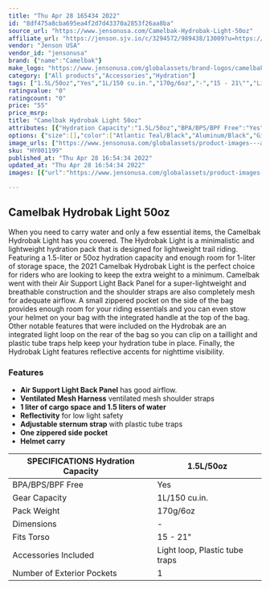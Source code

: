 ```yaml
---
title: "Thu Apr 28 165434 2022"
id: "8df475a8cba695ea4f2d7d43370a2853f26aa8ba"
source_url: "https://www.jensonusa.com/Camelbak-Hydrobak-Light-50oz"
affiliate_url: "https://jenson.sjv.io/c/3294572/989438/13009?u=https://www.jensonusa.com/Camelbak-Hydrobak-Light-50oz"
vendor: "Jenson USA"
vendor_id: "jensonusa"
brand: {"name":"Camelbak"}
make_logo: "https://www.jensonusa.com/globalassets/brand-logos/camelbak.png"
category: ["All products","Accessories","Hydration"]
tags: ["1.5L/50oz","Yes","1L/150 cu.in.","170g/6oz","-","15 - 21\"","Light loop, Plastic tube traps","1"]
ratingvalue: "0"
ratingcount: "0"
price: "55"
price_msrp: 
title: "Camelbak Hydrobak Light 50oz"
attributes: [{"Hydration Capacity":"1.5L/50oz","BPA/BPS/BPF Free":"Yes","Gear Capacity":"1L/150 cu.in.","Pack Weight":"170g/6oz","Dimensions":"-","Fits Torso":"15 - 21\"","Accessories Included":"Light loop, Plastic tube traps","Number of Exterior Pockets":"1"}]
options: {"size":[],"color":["Atlantic Teal/Black","Aluminum/Black","Gibralter Navy/Black","Fired Brick/Koi","Black/Silver","Blue Haze/Black","Golden/Black"],"availability":"Only 2 Left"}
image_urls: ["https://www.jensonusa.com/globalassets/product-images---all-assets/camelbak-2021/hy001199-atlantic-teal~black.jpg","https://www.jensonusa.com/globalassets/product-images---all-assets/camelbak-2021/hy001199_1-atlantic-teal~black.jpg","https://www.jensonusa.com/globalassets/product-images---all-assets/camelbak-2021/hy001199_2-atlantic-teal~black.jpg","https://www.jensonusa.com/globalassets/product-images---all-assets/camelbak-2021/hy001199_3-atlantic-teal~black.jpg","https://www.jensonusa.com/globalassets/product-images---all-assets/camelbak-2021/hy001199_4-atlantic-teal~black.jpg","https://www.jensonusa.com/globalassets/product-images---all-assets/camelbak-2021/hy001199_5-atlantic-teal~black.jpg"]
sku: "HY001199"
published_at: "Thu Apr 28 16:54:34 2022"
updated_at: "Thu Apr 28 16:54:34 2022"
images: [{"url":"https://www.jensonusa.com/globalassets/product-images---all-assets/camelbak-2021/hy001199-atlantic-teal~black.jpg","path":"full/f7022a37cea935406567ccea8ff64884eed919e5.jpg","checksum":"438d067ff1dd5f4db880c45caafad699","status":"downloaded"},{"url":"https://www.jensonusa.com/globalassets/product-images---all-assets/camelbak-2021/hy001199_1-atlantic-teal~black.jpg","path":"full/86f2409893d2f7392aa37b67cea21aa5af03a5f6.jpg","checksum":"c56b72d98aa1f39da0d988c237fdb5f3","status":"downloaded"},{"url":"https://www.jensonusa.com/globalassets/product-images---all-assets/camelbak-2021/hy001199_2-atlantic-teal~black.jpg","path":"full/72b698467cb31231a7fa8e92b7819baf119a5dff.jpg","checksum":"5a33d293eedd877f8ad1f9f372220658","status":"downloaded"},{"url":"https://www.jensonusa.com/globalassets/product-images---all-assets/camelbak-2021/hy001199_3-atlantic-teal~black.jpg","path":"full/db6bcb98d2e1e9aadfad1c347212d4bf7f1161e7.jpg","checksum":"c8efd64365349acf4ef2c9dea3b97c48","status":"downloaded"},{"url":"https://www.jensonusa.com/globalassets/product-images---all-assets/camelbak-2021/hy001199_4-atlantic-teal~black.jpg","path":"full/a261d69adf21f9bfad2ef966ce4471973066bd64.jpg","checksum":"1e91d871d6570bb4f4562428ae13f06c","status":"downloaded"},{"url":"https://www.jensonusa.com/globalassets/product-images---all-assets/camelbak-2021/hy001199_5-atlantic-teal~black.jpg","path":"full/10222a6b4c25afde0e35c2202548e813f3cf6917.jpg","checksum":"36bf460de6896e9f6ea6d83fb52e0bd5","status":"downloaded"}]

---
```

## Camelbak Hydrobak Light 50oz

When you need to carry water and only a few essential items, the Camelbak
Hydrobak Light has you covered. The Hydrobak Light is a minimalistic and
lightweight hydration pack that is designed for lightweight trail riding.
Featuring a 1.5-liter or 50oz hydration capacity and enough room for 1-liter
of storage space, the 2021 Camelbak Hydrobak Light is the perfect choice for
riders who are looking to keep the extra weight to a minimum. Camelbak went
with their Air Support Light Back Panel for a super-lightweight and breathable
construction and the shoulder straps are also completely mesh for adequate
airflow. A small zippered pocket on the side of the bag provides enough room
for your riding essentials and you can even stow your helmet on your bag with
the integrated handle at the top of the bag. Other notable features that were
included on the Hydrobak are an integrated light loop on the rear of the bag
so you can clip on a taillight and plastic tube traps help keep your hydration
tube in place. Finally, the Hydrobak Light features reflective accents for
nighttime visibility.

### Features

  * **Air Support Light Back Panel** has good airflow.
  * **Ventilated Mesh Harness** ventilated mesh shoulder straps
  * **1 liter of cargo space and 1.5 liters of water**
  * **Reflectivity** for low light safety
  * **Adjustable sternum strap** with plastic tube traps
  * **One zippered side pocket**
  * **Helmet carry**

SPECIFICATIONS Hydration Capacity | 1.5L/50oz  
---|---  
BPA/BPS/BPF Free | Yes  
Gear Capacity | 1L/150 cu.in.  
Pack Weight | 170g/6oz  
Dimensions | -  
Fits Torso | 15 - 21"  
Accessories Included | Light loop, Plastic tube traps  
Number of Exterior Pockets | 1


